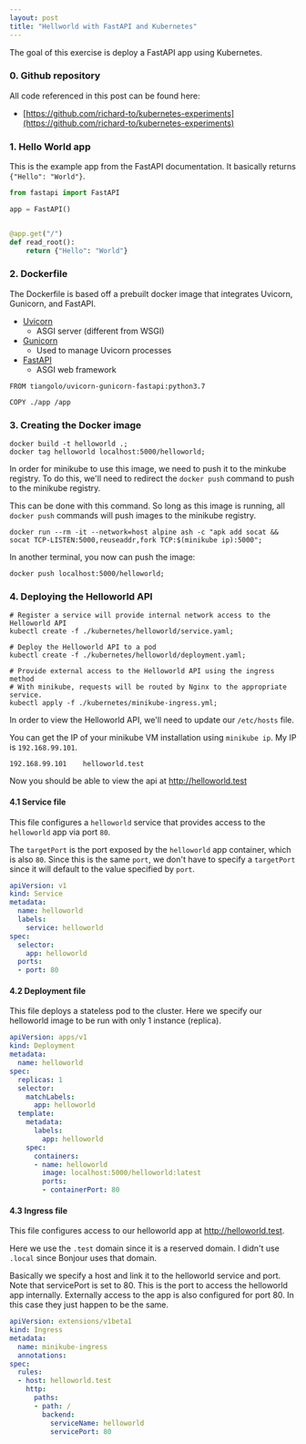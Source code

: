 ```yaml
---
layout: post
title: "Hellworld with FastAPI and Kubernetes"
---
```


The goal of this exercise is deploy a FastAPI app using Kubernetes.

### 0. Github repository

All code referenced in this post can be found here: 

- [https://github.com/richard-to/kubernetes-experiments](https://github.com/richard-to/kubernetes-experiments)

### 1. Hello World app

This is the example app from the FastAPI documentation. It basically returns `{"Hello": "World"}`.

```python
from fastapi import FastAPI

app = FastAPI()


@app.get("/")
def read_root():
    return {"Hello": "World"}
```

### 2. Dockerfile

The Dockerfile is based off a prebuilt docker image that integrates Uvicorn, Gunicorn, and FastAPI.

- [Uvicorn](https://www.uvicorn.org/)
  - ASGI server (different from WSGI)
- [Gunicorn](https://gunicorn.org/)
  - Used to manage Uvicorn processes
- [FastAPI](https://fastapi.tiangolo.com/)
  - ASGI web framework

```docker
FROM tiangolo/uvicorn-gunicorn-fastapi:python3.7

COPY ./app /app
```

### 3. Creating the Docker image

```shell
docker build -t helloworld .;
docker tag helloworld localhost:5000/helloworld;
```

In order for minikube to use this image, we need to push it to the minkube registry. To do this,
we'll need to redirect the `docker push` command to push to the minikube registry.

This can be done with this command. So long as this image is running, all `docker push` commands will
push images to the minikube registry.

```shell
docker run --rm -it --network=host alpine ash -c "apk add socat && socat TCP-LISTEN:5000,reuseaddr,fork TCP:$(minikube ip):5000";
```

In another terminal, you now can push the image:

```
docker push localhost:5000/helloworld;
```

### 4. Deploying the Helloworld API

```shell
# Register a service will provide internal network access to the Helloworld API
kubectl create -f ./kubernetes/helloworld/service.yaml;

# Deploy the Helloworld API to a pod
kubectl create -f ./kubernetes/helloworld/deployment.yaml;

# Provide external access to the Helloworld API using the ingress method
# With minikube, requests will be routed by Nginx to the appropriate service.
kubectl apply -f ./kubernetes/minikube-ingress.yml;
```

In order to view the Helloworld API, we'll need to update our `/etc/hosts` file.

You can get the IP of your minikube VM installation using `minikube ip`. My IP is `192.168.99.101`.

```
192.168.99.101    helloworld.test
```

Now you should be able to view the api at http://helloworld.test

#### 4.1 Service file

This file configures a `helloworld` service that provides access to
the `helloworld` app via port `80`.

The `targetPort` is the port exposed by the `helloworld` app container, which
is also `80`. Since this is the same `port`, we don't have to specify a `targetPort` since
it will default to the value specified by `port`.

```yml
apiVersion: v1
kind: Service
metadata:
  name: helloworld
  labels:
    service: helloworld
spec:
  selector:
    app: helloworld
  ports:
  - port: 80
```

#### 4.2 Deployment file

This file deploys a stateless pod to the cluster. Here we specify our
helloworld image to be run with only 1 instance (replica).

```yml
apiVersion: apps/v1
kind: Deployment
metadata:
  name: helloworld
spec:
  replicas: 1
  selector:
    matchLabels:
      app: helloworld
  template:
    metadata:
      labels:
        app: helloworld
    spec:
      containers:
      - name: helloworld
        image: localhost:5000/helloworld:latest
        ports:
        - containerPort: 80
```

#### 4.3 Ingress file

This file configures access to our helloworld app at http://helloworld.test.

Here we use the `.test` domain since it is a reserved domain. I didn't use `.local` since Bonjour uses that domain.

Basically we specify a host and link it to the helloworld service and port. Note that servicePort is set to 80.
This is the port to access the helloworld app internally. Externally access to the app is also configured for port 80. In
this case they just happen to be the same.

```yml
apiVersion: extensions/v1beta1
kind: Ingress
metadata:
  name: minikube-ingress
  annotations:
spec:
  rules:
  - host: helloworld.test
    http:
      paths:
      - path: /
        backend:
          serviceName: helloworld
          servicePort: 80
```
